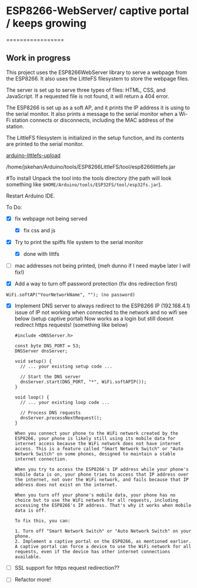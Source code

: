 # ESP8266-WebServer/ captive portal / keeps growing
=================

## Work in progress

This project uses the ESP8266WebServer library to serve a webpage from the ESP8266. It also uses the LittleFS filesystem to store the webpage files.

The server is set up to serve three types of files: HTML, CSS, and JavaScript. If a requested file is not found, it will return a 404 error.

The ESP8266 is set up as a soft AP, and it prints the IP address it is using to the serial monitor. It also prints a message to the serial monitor when a Wi-Fi station connects or disconnects, including the MAC address of the station.

The LittleFS filesystem is initialized in the setup function, and its contents are printed to the serial monitor.

[arduino-littlefs-upload](https://github.com/earlephilhower/arduino-littlefs-upload)

/home/jskehan/Arduino/tools/ESP8266LittleFS/tool/esp8266littlefs.jar

#To install
Unpack the tool into the tools directory (the path will look something like `$HOME/Arduino/tools/ESP32FS/tool/esp32fs.jar`).

Restart Arduino IDE.


To Do:

- [x] fix webpage not being served
    - [X] fix css and js


- [x] Try to print the spiffs file system to the serial monitor
    - [X] done with littfs 

- [ ] mac addresses not being printed, (meh dunno if I need maybe later I will fix!)

- [x] Add a way to turn off password protection (fix dns redirection first)
```
WiFi.softAP("YourNetworkName", ""); (no password)

```

  - [x] Implement DNS server to always redirect to the ESP8266 IP (192.168.4.1)
  issue of IP not working when connected to the network and no wifi see below (setup captive portal)
  Now works as a login but still doesnt redirect https requests!
    (something like below)
    ```
    #include <DNSServer.h>

    const byte DNS_PORT = 53;
    DNSServer dnsServer;

    void setup() {
      // ... your existing setup code ...

      // Start the DNS server
      dnsServer.start(DNS_PORT, "*", WiFi.softAPIP());
    }

    void loop() {
      // ... your existing loop code ...

      // Process DNS requests
      dnsServer.processNextRequest();
    }

    ```


    ```
    When you connect your phone to the WiFi network created by the ESP8266, your phone is likely still using its mobile data for internet access because the WiFi network does not have internet access. This is a feature called "Smart Network Switch" or "Auto Network Switch" on some phones, designed to maintain a stable internet connection.

    When you try to access the ESP8266's IP address while your phone's mobile data is on, your phone tries to access that IP address over the internet, not over the WiFi network, and fails because that IP address does not exist on the internet.

    When you turn off your phone's mobile data, your phone has no choice but to use the WiFi network for all requests, including accessing the ESP8266's IP address. That's why it works when mobile data is off.

    To fix this, you can:

    1. Turn off "Smart Network Switch" or "Auto Network Switch" on your phone.
    2. Implement a captive portal on the ESP8266, as mentioned earlier. A captive portal can force a device to use the WiFi network for all requests, even if the device has other internet connections available.
    ```
- [ ] SSL support for https request redirection?? 

- [ ] Refactor more!
